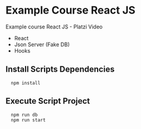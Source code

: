 # Example Course React JS

Example course React JS - Platzi Video

- React
- Json Server (Fake DB)
- Hooks

## Install Scripts Dependencies

```
  npm install
```

## Execute Script Project

```
  npm run db
  npm run start
```
